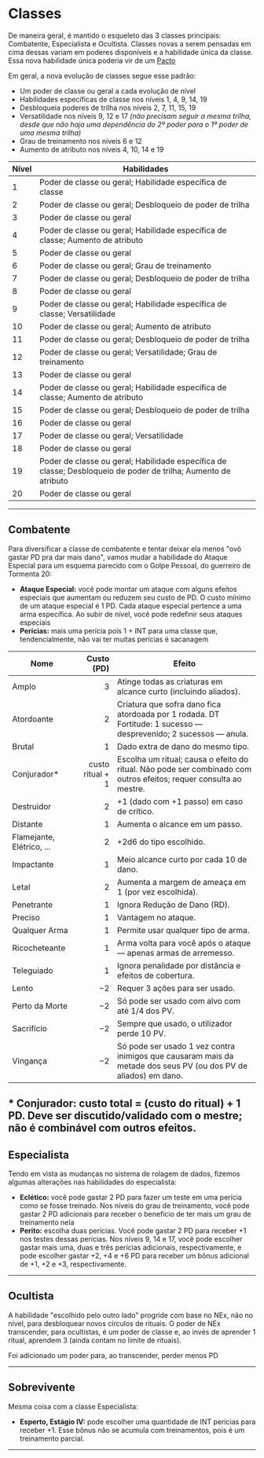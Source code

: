 # Classes

De maneira geral, é mantido o esqueleto das 3 classes principais: Combatente, Especialista e Ocultista. Classes novas a serem pensadas em cima dessas variam em poderes disponíveis e a habilidade única da classe. Essa nova habilidade única poderia vir de um [Pacto](/ANNphwfNRAiG6JXrMMtBdQ)

Em geral, a nova evolução de classes segue esse padrão:
* Um poder de classe ou geral a cada evolução de nível
* Habilidades específicas de classe nos níveis 1, 4, 9, 14, 19
* Desbloqueia poderes de trilha nos níveis 2, 7, 11, 15, 19
* Versatilidade nos níveis 9, 12 e 17 *(não precisam seguir a mesma trilha, desde que não haja uma dependência do 2º poder para o 1º poder de uma mesma trilha)*
* Grau de treinamento nos níveis 6 e 12
* Aumento de atributo nos níveis 4, 10, 14 e 19

| Nível | Habilidades                                                                                                    |
| ----- | -------------------------------------------------------------------------------------------------------------- |
| 1     | Poder de classe ou geral; Habilidade específica de classe                                                      |
| 2     | Poder de classe ou geral; Desbloqueio de poder de trilha                                                       |
| 3     | Poder de classe ou geral                                                                                       |
| 4     | Poder de classe ou geral; Habilidade específica de classe; Aumento de atributo                                 |
| 5     | Poder de classe ou geral                                                                                       |
| 6     | Poder de classe ou geral; Grau de treinamento                                                                  |
| 7     | Poder de classe ou geral; Desbloqueio de poder de trilha                                                       |
| 8     | Poder de classe ou geral                                                                                       |
| 9     | Poder de classe ou geral; Habilidade específica de classe; Versatilidade                                       |
| 10    | Poder de classe ou geral; Aumento de atributo                                                                  |
| 11    | Poder de classe ou geral; Desbloqueio de poder de trilha                                                       |
| 12    | Poder de classe ou geral; Versatilidade; Grau de treinamento                                                   |
| 13    | Poder de classe ou geral                                                                                       |
| 14    | Poder de classe ou geral; Habilidade específica de classe; Aumento de atributo                                 |
| 15    | Poder de classe ou geral; Desbloqueio de poder de trilha                                                       |
| 16    | Poder de classe ou geral                                                                                       |
| 17    | Poder de classe ou geral; Versatilidade                                                                        |
| 18    | Poder de classe ou geral                                                                                       |
| 19    | Poder de classe ou geral; Habilidade específica de classe; Desbloqueio de poder de trilha; Aumento de atributo |
| 20    | Poder de classe ou geral                                                                                       |
---

## Combatente

Para diversificar a classe de combatente e tentar deixar ela menos "ovô gastar PD pra dar mais dano", vamos mudar a habilidade do Ataque Especial para um esquema parecido com o Golpe Pessoal, do guerreiro de Tormenta 20:

* **Ataque Especial:** você pode montar um ataque com alguns efeitos especiais que aumentam ou reduzem seu custo de PD. O custo mínimo de um ataque especial é 1 PD. Cada ataque especial pertence a uma arma específica. Ao subir de nível, você pode redefinir seus ataques especiais
* **Perícias:** mais uma perícia pois 1 + INT para uma classe que, tendencialmente, não vai ter muitas perícias é sacanagem

| Nome                      |       Custo (PD) | Efeito                                                                                                             |
| ------------------------- | ---------------: | ------------------------------------------------------------------------------------------------------------------ |
| Amplo                     |                3 | Atinge todas as criaturas em alcance curto (incluindo aliados).                                                    |
| Atordoante                |                2 | Criatura que sofra dano fica atordoada por 1 rodada. DT Fortitude: 1 sucesso — desprevenido; 2 sucessos — anula.   |
| Brutal                    |                1 | Dado extra de dano do mesmo tipo.                                                                                  |
| Conjurador\*              | custo ritual + 1 | Escolha um ritual; causa o efeito do ritual. Não pode ser combinado com outros efeitos; requer consulta ao mestre. |
| Destruidor                |                2 | +1 (dado com +1 passo) em caso de crítico.                                                                         |
| Distante                  |                1 | Aumenta o alcance em um passo.                                                                                     |
| Flamejante, Elétrico, ... |                2 | +2d6 do tipo escolhido.                                                                                            |
| Impactante                |                1 | Meio alcance curto por cada 10 de dano.                                                                            |
| Letal                     |                2 | Aumenta a margem de ameaça em 1 (por vez escolhida).                                                               |
| Penetrante                |                1 | Ignora Redução de Dano (RD).                                                                                       |
| Preciso                   |                1 | Vantagem no ataque.                                                                                                |
| Qualquer Arma             |                1 | Permite usar qualquer tipo de arma.                                                                                |
| Ricocheteante             |                1 | Arma volta para você após o ataque — apenas armas de arremesso.                                                    |
| Teleguiado                |                1 | Ignora penalidade por distância e efeitos de cobertura.                                                            |
| Lento                     |               −2 | Requer 3 ações para ser usado.                                                                                     |
| Perto da Morte            |               −2 | Só pode ser usado com alvo com até 1/4 dos PV.                                                                     |
| Sacrifício                |               −2 | Sempre que usado, o utilizador perde 10 PV.                                                                        |
| Vingança                  |               −2 | Só pode ser usado 1 vez contra inimigos que causaram mais da metade dos seus PV (ou dos PV de aliados) em dano.    |

\* **Conjurador**: custo total = (custo do ritual) + 1 PD. Deve ser discutido/validado com o mestre; não é combinável com outros efeitos.
---

## Especialista

Tendo em vista as mudanças no sistema de rolagem de dados, fizemos algumas alterações nas habilidades do especialista:

* **Eclético:** você pode gastar 2 PD para fazer um teste em uma perícia como se fosse treinado. Nos níveis do grau de treinamento, você pode gastar 2 PD adicionais para receber o benefício de ter mais um grau de treinamento nela
* **Perito:** escolha duas perícias. Você pode gastar 2 PD para receber +1 nos testes dessas perícias. Nos níveis 9, 14 e 17, você pode escolher gastar mais uma, duas e três perícias adicionais, respectivamente, e pode escolher gastar +2, +4 e +6 PD para receber um bônus adicional de +1, +2 e +3, respectivamente.

---

## Ocultista

A habilidade "escolhido pelo outro lado" progride com base no NEx, não no nível, para desbloquear novos círculos de rituais. O poder de NEx transcender, para ocultistas, é um poder de classe e, ao invés de aprender 1 ritual, aprendem 3 (ainda contam no limite de rituais).

Foi adicionado um poder para, ao transcender, perder menos PD

---

## Sobrevivente

Mesma coisa com a classe Especialista:

* **Esperto, Estágio IV:** pode escolher uma quantidade de INT perícias para receber +1. Esse bônus não se acumula com treinamentos, pois é um treinamento parcial.

---
